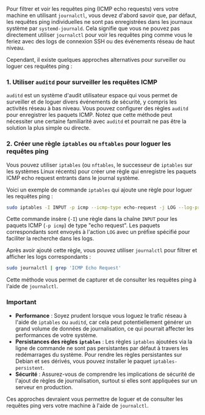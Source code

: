 Pour filtrer et voir les requêtes ping (ICMP echo requests) vers votre machine en utilisant `journalctl`, vous devez d'abord savoir que, par défaut, les requêtes ping individuelles ne sont pas enregistrées dans les journaux système par `systemd-journald`. Cela signifie que vous ne pouvez pas directement utiliser `journalctl` pour voir les requêtes ping comme vous le feriez avec des logs de connexion SSH ou des événements réseau de haut niveau.

Cependant, il existe quelques approches alternatives pour surveiller ou loguer ces requêtes ping :

### 1. **Utiliser `auditd` pour surveiller les requêtes ICMP**

`auditd` est un système d'audit utilisateur espace qui vous permet de surveiller et de loguer divers événements de sécurité, y compris les activités réseau à bas niveau. Vous pouvez configurer des règles `auditd` pour enregistrer les paquets ICMP. Notez que cette méthode peut nécessiter une certaine familiarité avec `auditd` et pourrait ne pas être la solution la plus simple ou directe.

### 2. **Créer une règle `iptables` ou `nftables` pour loguer les requêtes ping**

Vous pouvez utiliser `iptables` (ou `nftables`, le successeur de `iptables` sur les systèmes Linux récents) pour créer une règle qui enregistre les paquets ICMP echo request entrants dans le journal système.

Voici un exemple de commande `iptables` qui ajoute une règle pour loguer les requêtes ping :

```bash
sudo iptables -I INPUT -p icmp --icmp-type echo-request -j LOG --log-prefix "ICMP Echo Request: "
```

Cette commande insère (`-I`) une règle dans la chaîne `INPUT` pour les paquets ICMP (`-p icmp`) de type "echo request". Les paquets correspondants sont envoyés à l'action `LOG` avec un préfixe spécifié pour faciliter la recherche dans les logs.

Après avoir ajouté cette règle, vous pouvez utiliser `journalctl` pour filtrer et afficher les logs correspondants :

```bash
sudo journalctl | grep 'ICMP Echo Request'
```

Cette méthode vous permet de capturer et de consulter les requêtes ping à l'aide de `journalctl`.

### Important

- **Performance** : Soyez prudent lorsque vous loguez le trafic réseau à l'aide de `iptables` ou `auditd`, car cela peut potentiellement générer un grand volume de données de journalisation, ce qui pourrait affecter les performances de votre système.
- **Persistances des règles `iptables`** : Les règles `iptables` ajoutées via la ligne de commande ne sont pas persistantes par défaut à travers les redémarrages du système. Pour rendre les règles persistantes sur Debian et ses dérivés, vous pouvez installer le paquet `iptables-persistent`.
- **Sécurité** : Assurez-vous de comprendre les implications de sécurité de l'ajout de règles de journalisation, surtout si elles sont appliquées sur un serveur en production.

Ces approches devraient vous permettre de loguer et de consulter les requêtes ping vers votre machine à l'aide de `journalctl`.